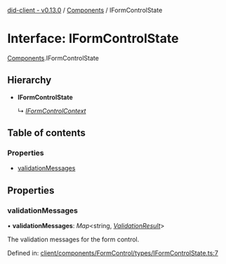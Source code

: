 [did-client - v0.13.0](../README.md) / [Components](../modules/components.md) / IFormControlState

# Interface: IFormControlState

[Components](../modules/components.md).IFormControlState

## Hierarchy

* **IFormControlState**

  ↳ [*IFormControlContext*](components.iformcontrolcontext.md)

## Table of contents

### Properties

- [validationMessages](components.iformcontrolstate.md#validationmessages)

## Properties

### validationMessages

• **validationMessages**: *Map*<string, [*ValidationResult*](../modules/components.md#validationresult)\>

The validation messages for the form control.

Defined in: [client/components/FormControl/types/IFormControlState.ts:7](https://github.com/Puzzlepart/did/blob/dev/client/components/FormControl/types/IFormControlState.ts#L7)
